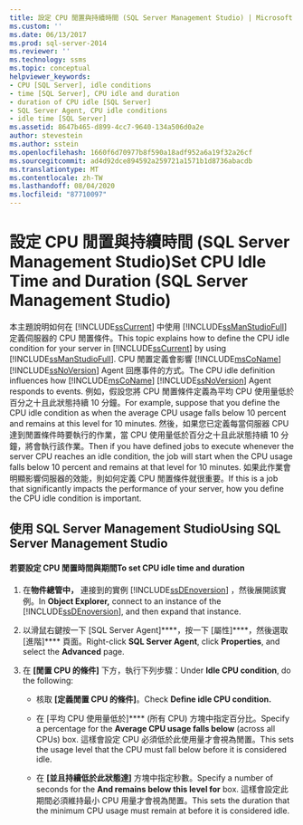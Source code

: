 ```yaml
---
title: 設定 CPU 閒置與持續時間 (SQL Server Management Studio) | Microsoft Docs
ms.custom: ''
ms.date: 06/13/2017
ms.prod: sql-server-2014
ms.reviewer: ''
ms.technology: ssms
ms.topic: conceptual
helpviewer_keywords:
- CPU [SQL Server], idle conditions
- time [SQL Server], CPU idle and duration
- duration of CPU idle [SQL Server]
- SQL Server Agent, CPU idle conditions
- idle time [SQL Server]
ms.assetid: 8647b465-d899-4cc7-9640-134a506d0a2e
author: stevestein
ms.author: sstein
ms.openlocfilehash: 1660f6d70977b8f590a18adf952a6a19f32a26cf
ms.sourcegitcommit: ad4d92dce894592a259721a1571b1d8736abacdb
ms.translationtype: MT
ms.contentlocale: zh-TW
ms.lasthandoff: 08/04/2020
ms.locfileid: "87710097"
---
```

# <a name="set-cpu-idle-time-and-duration-sql-server-management-studio"></a><span data-ttu-id="3cd0d-102">設定 CPU 閒置與持續時間 (SQL Server Management Studio)</span><span class="sxs-lookup"><span data-stu-id="3cd0d-102">Set CPU Idle Time and Duration (SQL Server Management Studio)</span></span>
  <span data-ttu-id="3cd0d-103">本主題說明如何在 [!INCLUDE[ssCurrent](../../includes/sscurrent-md.md)] 中使用 [!INCLUDE[ssManStudioFull](../../includes/ssmanstudiofull-md.md)]定義伺服器的 CPU 閒置條件。</span><span class="sxs-lookup"><span data-stu-id="3cd0d-103">This topic explains how to define the CPU idle condition for your server in [!INCLUDE[ssCurrent](../../includes/sscurrent-md.md)] by using [!INCLUDE[ssManStudioFull](../../includes/ssmanstudiofull-md.md)].</span></span> <span data-ttu-id="3cd0d-104">CPU 閒置定義會影響 [!INCLUDE[msCoName](../../includes/msconame-md.md)] [!INCLUDE[ssNoVersion](../../includes/ssnoversion-md.md)] Agent 回應事件的方式。</span><span class="sxs-lookup"><span data-stu-id="3cd0d-104">The CPU idle definition influences how [!INCLUDE[msCoName](../../includes/msconame-md.md)] [!INCLUDE[ssNoVersion](../../includes/ssnoversion-md.md)] Agent responds to events.</span></span> <span data-ttu-id="3cd0d-105">例如，假設您將 CPU 閒置條件定義為平均 CPU 使用量低於百分之十且此狀態持續 10 分鐘。</span><span class="sxs-lookup"><span data-stu-id="3cd0d-105">For example, suppose that you define the CPU idle condition as when the average CPU usage falls below 10 percent and remains at this level for 10 minutes.</span></span> <span data-ttu-id="3cd0d-106">然後，如果您已定義每當伺服器 CPU 達到閒置條件時要執行的作業，當 CPU 使用量低於百分之十且此狀態持續 10 分鐘，將會執行該作業。</span><span class="sxs-lookup"><span data-stu-id="3cd0d-106">Then if you have defined jobs to execute whenever the server CPU reaches an idle condition, the job will start when the CPU usage falls below 10 percent and remains at that level for 10 minutes.</span></span> <span data-ttu-id="3cd0d-107">如果此作業會明顯影響伺服器的效能，則如何定義 CPU 閒置條件就很重要。</span><span class="sxs-lookup"><span data-stu-id="3cd0d-107">If this is a job that significantly impacts the performance of your server, how you define the CPU idle condition is important.</span></span>  
  
##  <a name="using-sql-server-management-studio"></a><a name="SSMSProcedure"></a> <span data-ttu-id="3cd0d-108">使用 SQL Server Management Studio</span><span class="sxs-lookup"><span data-stu-id="3cd0d-108">Using SQL Server Management Studio</span></span>  
  
#### <a name="to-set-cpu-idle-time-and-duration"></a><span data-ttu-id="3cd0d-109">若要設定 CPU 閒置時間與期間</span><span class="sxs-lookup"><span data-stu-id="3cd0d-109">To set CPU idle time and duration</span></span>  
  
1.  <span data-ttu-id="3cd0d-110">在**物件總管中，** 連接到的實例 [!INCLUDE[ssDEnoversion](../../includes/ssdenoversion-md.md)] ，然後展開該實例。</span><span class="sxs-lookup"><span data-stu-id="3cd0d-110">In **Object Explorer,** connect to an instance of the [!INCLUDE[ssDEnoversion](../../includes/ssdenoversion-md.md)], and then expand that instance.</span></span>  
  
2.  <span data-ttu-id="3cd0d-111">以滑鼠右鍵按一下 [SQL Server Agent]\*\*\*\*，按一下 [屬性]\*\*\*\*，然後選取 [進階]\*\*\*\* 頁面。</span><span class="sxs-lookup"><span data-stu-id="3cd0d-111">Right-click **SQL Server Agent**, click **Properties**, and select the **Advanced** page.</span></span>  
  
3.  <span data-ttu-id="3cd0d-112">在 **[閒置 CPU 的條件]** 下方，執行下列步驟：</span><span class="sxs-lookup"><span data-stu-id="3cd0d-112">Under **Idle CPU condition**, do the following:</span></span>  
  
    -   <span data-ttu-id="3cd0d-113">核取 **[定義閒置 CPU 的條件]**。</span><span class="sxs-lookup"><span data-stu-id="3cd0d-113">Check **Define idle CPU condition.**</span></span>  
  
    -   <span data-ttu-id="3cd0d-114">在 [平均 CPU 使用量低於]\*\*\*\* \(所有 CPU) 方塊中指定百分比。</span><span class="sxs-lookup"><span data-stu-id="3cd0d-114">Specify a percentage for the **Average CPU usage falls below** (across all CPUs) box.</span></span> <span data-ttu-id="3cd0d-115">這樣會設定 CPU 必須低於此使用量才會視為閒置。</span><span class="sxs-lookup"><span data-stu-id="3cd0d-115">This sets the usage level that the CPU must fall below before it is considered idle.</span></span>  
  
    -   <span data-ttu-id="3cd0d-116">在 **[並且持續低於此狀態達]** 方塊中指定秒數。</span><span class="sxs-lookup"><span data-stu-id="3cd0d-116">Specify a number of seconds for the **And remains below this level for** box.</span></span> <span data-ttu-id="3cd0d-117">這樣會設定此期間必須維持最小 CPU 用量才會視為閒置。</span><span class="sxs-lookup"><span data-stu-id="3cd0d-117">This sets the duration that the minimum CPU usage must remain at before it is considered idle.</span></span>  
  
  
